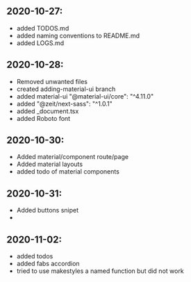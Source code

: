 ## 2020-10-27: 
- added TODOS.md
- added naming conventions to README.md
- added LOGS.md

## 2020-10-28:
- Removed unwanted files
- created adding-material-ui branch
- added material-ui "@material-ui/core": "^4.11.0"
- added "@zeit/next-sass": "^1.0.1"
- added _document.tsx
- added Roboto font

## 2020-10-30:
- Added material/component route/page
- Added material layouts
- added todo of material components

## 2020-10-31: 
- Added buttons snipet
- 

## 2020-11-02: 
- added todos
- added fabs accordion
- tried to use makestyles a named function but did not work